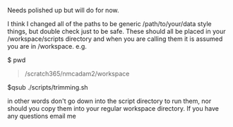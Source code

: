 Needs polished up but will do for now. 

I think I changed all of the paths to be generic /path/to/your/data style things, but double check just to be safe. These should all be placed in your /workspace/scripts directory and when you are calling them it is assumed you are in /workspace. e.g.

$ pwd
> /scratch365/nmcadam2/workspace

$qsub ./scripts/trimming.sh

in other words don't go down into the script directory to run them, nor should you copy them into your regular workspace directory. If you have any questions email me
